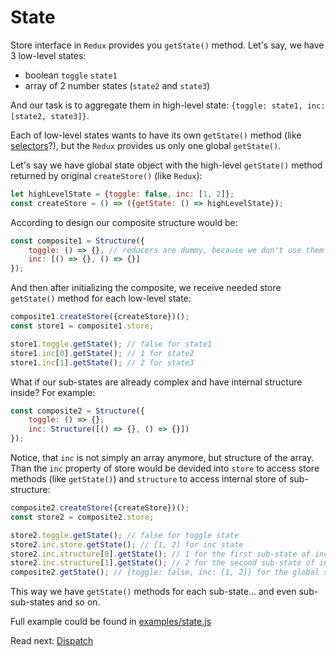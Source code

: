 # State

Store interface in `Redux` provides you `getState()` method.
Let's say, we have 3 low-level states:
- boolean `toggle` `state1`
- array of 2 number states (`state2` and `state3`)

And our task is to aggregate them in high-level state: `{toggle: state1, inc: [state2, state3]}`.

Each of low-level states wants to have its own `getState()` method (like [selectors](https://github.com/reduxjs/reselect)?), but the `Redux` provides us only one global `getState()`.

Let's say we have global state object with the high-level `getState()` method returned by original `createStore()` (like `Redux`):
```js
let highLevelState = {toggle: false, inc: [1, 2]};
const createStore = () => ({getState: () => highLevelState});
```
According to design our composite structure would be:
```js
const composite1 = Structure({
    toggle: () => {}, // reducers are dummy, because we don't use them
    inc: [() => {}, () => {}]
});
```

And then after initializing the composite, we receive needed store `getState()` method for each low-level state:
```js
composite1.createStore({createStore})();
const store1 = composite1.store;

store1.toggle.getState(); // false for state1
store1.inc[0].getState(); // 1 for state2
store1.inc[1].getState(); // 2 for state3
```

What if our sub-states are already complex and have internal structure inside? For example:
```js
const composite2 = Structure({
    toggle: () => {},
    inc: Structure([() => {}, () => {}])
});
```
Notice, that `inc` is not simply an array anymore, but structure of the array.
Than the `inc` property of store would be devided into `store` to access store methods (like `getState()`) and `structure` to access internal store of sub-structure:
```js
composite2.createStore({createStore})();
const store2 = composite2.store;

store2.toggle.getState(); // false for toggle state
store2.inc.store.getState(); // [1, 2] for inc state
store2.inc.structure[0].getState(); // 1 for the first sub-state of inc
store2.inc.structure[1].getState(); // 2 for the second sub-state of inc
composite2.getState(); // {toggle: false, inc: [1, 2]} for the global state
```
This way we have `getState()` methods for each sub-state... and even sub-sub-states and so on.

Full example could be found in [examples/state.js](../examples/state.js)

Read next: [Dispatch](dispatch.md)
